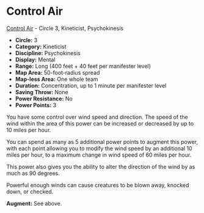 # Control Air

[Control Air](/Psionics/C/ControlAir.md) - Circle 3, Kineticist, Psychokinesis

- **Circle:** 3
- **Category:** Kineticist
- **Discipline:** Psychokinesis
- **Display:** Mental
- **Range:** Long (400 feet + 40 feet per manifester level)
- **Map Area:** 50-foot-radius spread
- **Map-less Area:** One whole team
- **Duration:** Concentration, up to 1 minute per manifester level
- **Saving Throw:** None
- **Power Resistance:** No
- **Power Points:** 3

You have some control over wind speed and direction. The speed of the wind within the area of this power can be increased or decreased by up to 10 miles per hour.

You can spend as many as 5 additional power points to augment this power, with each point allowing you to modify the wind speed by an additional 10 miles per hour, to a maximum change in wind speed of 60 miles per hour.

This power also gives you the ability to alter the direction of the wind by as much as 90 degrees.

Powerful enough winds can cause creatures to be blown away, knocked down, or checked.

**Augment:** See above.
